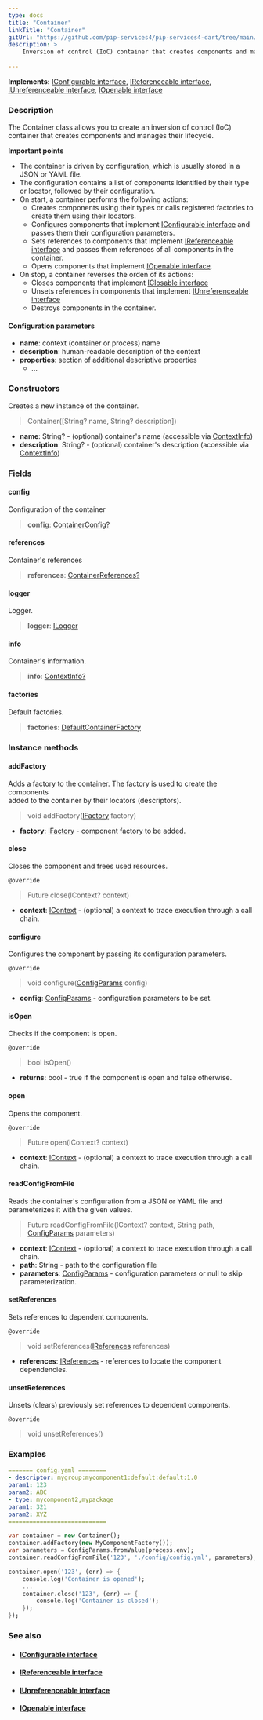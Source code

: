 ```yaml
---
type: docs
title: "Container"
linkTitle: "Container"
gitUrl: "https://github.com/pip-services4/pip-services4-dart/tree/main/pip-services4-container-dart"
description: >
    Inversion of control (IoC) container that creates components and manages their lifecycle.
 
---
```


**Implements:** [IConfigurable interface](../../../components/config/iconfigurable),  [IReferenceable interface](../../../components/refer/ireferenceable),  [IUnreferenceable interface](../../../components/refer/iunreferenceable), [IOpenable interface](../../../components/run/iopenable)

### Description

The Container class allows you to create an inversion of control (IoC) container that creates components and manages their lifecycle.

**Important points**

- The container is driven by configuration, which is usually stored in a JSON or YAML file.
- The configuration contains a list of components identified by their type or locator, followed by their configuration.
- On start, a container performs the following actions:
    - Creates components using their types or calls registered factories to create them using their locators.
    - Configures components that implement [IConfigurable interface](../../../commons/config/iconfigurable) and passes them their configuration parameters.
    - Sets references to components that implement [IReferenceable interface](../../../commons/refer/ireferenceable) and passes them references of all components in the container.
    - Opens components that implement [IOpenable interface](../../../components/run/iopenable).
- On stop, a container reverses the orden of its actions:
    - Closes components that implement [IClosable interface](../../../components/run/iclosable)
    - Unsets references in components that implement [IUnreferenceable interface](../../../components/refer/iunreferenceable)
    - Destroys components in the container.

#### Configuration parameters

- **name**: context (container or process) name
- **description**: human-readable description of the context
- **properties**: section of additional descriptive properties
    - ...



### Constructors
Creates a new instance of the container.  

> Container([String? name, String? description])

- **name**: String? - (optional) container's name (accessible via [ContextInfo](../../../components/context/context_info))
- **description**: String? - (optional) container's description (accessible via [ContextInfo](../../../components/context/context_info))

### Fields

<span class="hide-title-link">

#### config
Configuration of the container
> **config**: [ContainerConfig?](../../config/container_config)

#### references
Container's references
> **references**: [ContainerReferences?](../../refer/container_references)

#### logger
Logger.
> **logger**: [ILogger](../../../observability/log/ilogger)

#### info
Container's information.
> **info**: [ContextInfo?](../../../components/context/context_info)

#### factories
Default factories.
> **factories**: [DefaultContainerFactory](../../build/default_container_factory)

</span>

### Instance methods

#### addFactory
Adds a factory to the container. The factory is used to create the components          
added to the container by their locators (descriptors).

> void addFactory([IFactory](../../../components/build/ifactory) factory)

- **factory**: [IFactory](../../../components/build/ifactory) - component factory to be added.

#### close
Closes the component and frees used resources.

`@override`
> Future close(IContext? context)

- **context**: [IContext](../../../components/context/icontext) - (optional) a context to trace execution through a call chain.


#### configure
Configures the component by passing its configuration parameters.

`@override`
> void configure([ConfigParams](../../../components/config/config_params) config)

- **config**: [ConfigParams](../../../components/config/config_params) - configuration parameters to be set.


#### isOpen
Checks if the component is open.

`@override`
> bool isOpen()

- **returns**: bool - true if the component is open and false otherwise.


#### open
Opens the component.

`@override`
> Future open(IContext? context)

- **context**: [IContext](../../../components/context/icontext) - (optional) a context to trace execution through a call chain.


#### readConfigFromFile
Reads the container's configuration from a JSON or YAML file and parameterizes it with the given values.

> Future readConfigFromFile(IContext? context, String path, [ConfigParams](../../../components/config/config_params) parameters)

- **context**: [IContext](../../../components/context/icontext) - (optional) a context to trace execution through a call chain.
- **path**: String - path to the configuration file
- **parameters**: [ConfigParams](../../../components/config/config_params) - configuration parameters or null to skip parameterization.


#### setReferences
Sets references to dependent components.

`@override`
> void setReferences([IReferences](../../../components/refer/ireferences) references)

- **references**: [IReferences](../../../components/refer/ireferences) - references to locate the component dependencies.


#### unsetReferences
Unsets (clears) previously set references to dependent components.

`@override`
> void unsetReferences()

### Examples

```yaml
======= config.yaml ========
- descriptor: mygroup:mycomponent1:default:default:1.0
param1: 123
param2: ABC
- type: mycomponent2,mypackage
param1: 321
param2: XYZ
============================
```

```dart
var container = new Container();
container.addFactory(new MyComponentFactory());
var parameters = ConfigParams.fromValue(process.env);
container.readConfigFromFile('123', './config/config.yml', parameters);

container.open('123', (err) => {
    console.log('Container is opened');
    ...
    container.close('123', (err) => {
        console.log('Container is closed');
    });
});
```

### See also
- #### [IConfigurable interface](../../../components/config/iconfigurable)
- #### [IReferenceable interface](../../../components/context/context_info)
- #### [IUnreferenceable interface](../../../components/refer/iunreferenceable)
- #### [IOpenable interface](../../../components/run/iopenable)
